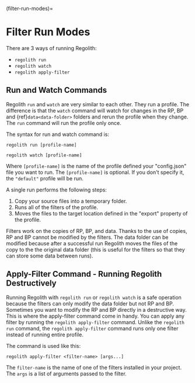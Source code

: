 (filter-run-modes)=
# Filter Run Modes

There are 3 ways of running Regolith:
- `regolith run`
- `regolith watch`
- `regolith apply-filter`

## Run and Watch Commands

Regolith `run` and `watch` are very similar to each other. They run a profile. The difference is
that the `watch` command will watch for changes in the RP, BP and {ref}`data<data-folder>` folders
and rerun the profile when they change. The `run` command will run the profile only once.

The syntax for run and watch command is:

```
regolith run [profile-name]
```

```
regolith watch [profile-name]
```

Where `[profile-name]` is the name of the profile defined your "config.json" file you want to run.
The `[profile-name]` is optional. If you don't specify it, the `"default"` profile will be run.

A single run performs the following steps:
1. Copy your source files into a temporary folder.
2. Runs all of the filters of the profile.
3. Moves the files to the target location defined in the "export" property of the profile.

Filters work on the copies of RP, BP, and data. Thanks to the use of copies, RP
and BP cannot be modified by the filters. The data folder can be modified
because after a successful run Regolith moves the files of the copy to the
the original data folder (this is useful for the filters so that they can store
some data between runs).

## Apply-Filter Command - Running Regolith Destructively

Running Regolith with `regolith run` or `regolith watch` is a safe operation because the filters can
only modify the data folder but not RP and BP. Sometimes you want to modify the RP and BP directly
in a destructive way. This is where the apply-filter command come in handy. You can apply any filter
by running the `regolith apply-filter` command. Unlike the `regolith run` command, the `regolith apply-filter`
command runs only one filter instead of running entire profile.

The command is used like this:

```
regolith apply-filter <filter-name> [args...]
```

The `filter-name` is the name of one of the filters installed in your project. The `args` is a list of arguments passed to the filter.
